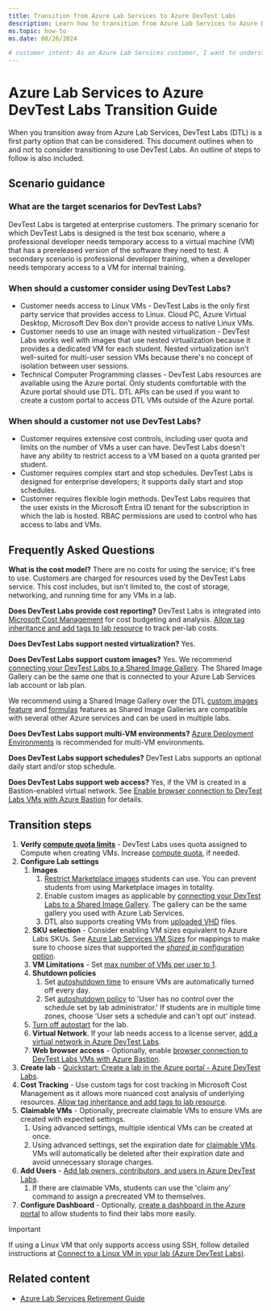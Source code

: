 ```yaml
---
title: Transition from Azure Lab Services to Azure DevTest Labs
description: Learn how to transition from Azure Lab Services to Azure DevTest Labs.
ms.topic: how-to
ms.date: 08/26/2024

# customer intent: As an Azure Lab Services customer, I want to understand the Azure Lab Services retirement schedule and what Microsoft and partners services I can transition to.
---
```


# Azure Lab Services to Azure DevTest Labs Transition Guide

When you transition away from Azure Lab Services, DevTest Labs (DTL) is a first party option that can be considered. This document outlines when to and not to consider transitioning to use DevTest Labs. An outline of steps to follow is also included. 

## Scenario guidance 

### What are the target scenarios for DevTest Labs? 

DevTest Labs is targeted at enterprise customers. The primary scenario for which DevTest Labs is designed is the test box scenario, where a professional developer needs temporary access to a virtual machine (VM) that has a prereleased version of the software they need to test. A secondary scenario is professional developer training, when a developer needs temporary access to a VM for internal training. 

### When should a customer consider using DevTest Labs?

- Customer needs access to Linux VMs - DevTest Labs is the only first party service that provides access to Linux. Cloud PC, Azure Virtual Desktop, Microsoft Dev Box don't provide access to native Linux VMs. 
- Customer needs to use an image with nested virtualization - DevTest Labs works well with images that use nested virtualization because it provides a dedicated VM for each student. Nested virtualization isn't well-suited for multi-user session VMs because there's no concept of isolation between user sessions. 
- Technical Computer Programming classes - DevTest Labs resources are available using the Azure portal. Only students comfortable with the Azure portal should use DTL. DTL APIs can be used if you want to create a custom portal to access DTL VMs outside of the Azure portal. 

### When should a customer not use DevTest Labs? 
- Customer requires extensive cost controls, including user quota and limits on the number of VMs a user can have. DevTest Labs doesn't have any ability to restrict access to a VM based on a quota granted per student.
- Customer requires complex start and stop schedules. DevTest Labs is designed for enterprise developers; it supports daily start and stop schedules. 
- Customer requires flexible login methods. DevTest Labs requires that the user exists in the Microsoft Entra ID tenant for the subscription in which the lab is hosted. RBAC permissions are used to control who has access to labs and VMs. 

## Frequently Asked Questions 

**What is the cost model?**
There are no costs for using the service; it's free to use. Customers are charged for resources used by the DevTest Labs service. This cost includes, but isn't limited to, the cost of storage, networking, and running time for any VMs in a lab. 

**Does DevTest Labs provide cost reporting?**
DevTest Labs is integrated into [Microsoft Cost Management](/azure/cost-management-billing/costs/overview-cost-management) for cost budgeting and analysis.  [Allow tag inheritance and add tags to lab resource](/azure/devtest-labs/devtest-lab-configure-cost-management) to track per-lab costs. 

**Does DevTest Labs support nested virtualization?**
Yes. 
 
**Does DevTest Labs support custom images?**
Yes. We recommend [connecting your DevTest Labs to a Shared Image Gallery](/azure/devtest-labs/configure-shared-image-gallery).  The Shared Image Gallery can be the same one that is connected to your Azure Lab Services lab account or lab plan. 
 
We recommend using a Shared Image Gallery over the DTL [custom images feature](/azure/devtest-labs/devtest-lab-create-custom-image-from-vm-using-portal)  and [formulas](/azure/devtest-labs/devtest-lab-manage-formulas) features as Shared Image Galleries are compatible with several other Azure services and can be used in multiple labs. 

**Does DevTest Labs support multi-VM environments?**
[Azure Deployment Environments](https://azure.microsoft.com/products/deployment-environments/) is recommended for multi-VM environments. 

**Does DevTest Labs support schedules?**
DevTest Labs supports an optional daily start and/or stop schedule. 

**Does DevTest Labs support web access?**
Yes, if the VM is created in a Bastion-enabled virtual network. See [Enable browser connection to DevTest Labs VMs with Azure Bastion](/azure/devtest-labs/enable-browser-connection-lab-virtual-machines) for details.  

## Transition steps
1. **Verify [compute quota limits](/azure/quotas/view-quotas)** - DevTest Labs uses quota assigned to Compute when creating VMs. Increase [compute quota](/azure/quotas/regional-quota-requests), if needed.
1. **Configure Lab settings**
   1. **Images**
      1. [Restrict Marketplace images](/azure/devtest-labs/devtest-lab-enable-licensed-images) students can use. You can prevent students from using Marketplace images in totality.
      1. Enable custom images as applicable by [connecting your DevTest Labs to a Shared Image Gallery](/azure/devtest-labs/configure-shared-image-gallery). The gallery can be the same gallery you used with Azure Lab Services.
      1. DTL also supports creating VMs from [uploaded VHD](/azure/devtest-labs/devtest-lab-upload-vhd-using-storage-explorer) files.
   1. **SKU selection** - Consider enabling VM sizes equivalent to Azure Labs SKUs. See [Azure Lab Services VM Sizes](/azure/lab-services/administrator-guide#default-vm-sizes) for mappings to make sure to choose sizes that supported the [*shared ip* configuration option](/azure/devtest-labs/devtest-lab-shared-ip).
   1. **VM Limitations** - Set [max number of VMs per user to 1](/azure/devtest-labs/devtest-lab-set-lab-policy#set-virtual-machines-per-user).
   1. **Shutdown policies**
      1. Set [autoshutdown time](/azure/devtest-labs/devtest-lab-set-lab-policy#set-auto-shutdown) to ensure VMs are automatically turned off every day.
      1. Set [autoshutdown policy](/azure/devtest-labs/devtest-lab-set-lab-policy#set-auto-shutdown-policy) to 'User has no control over the schedule set by lab administrator.' If students are in multiple time zones, choose 'User sets a schedule and can't opt out' instead.
   1. [Turn off autostart](/azure/devtest-labs/devtest-lab-set-lab-policy#set-autostart) for the lab.
   1. **Virtual Network**. If your lab needs access to a license server, [add a virtual network in Azure DevTest Labs](/azure/devtest-labs/devtest-lab-configure-vnet).
   1. **Web browser access** - Optionally, enable [browser connection to DevTest Labs VMs with Azure Bastion](/azure/devtest-labs/enable-browser-connection-lab-virtual-machines).
1. **Create lab** - [Quickstart: Create a lab in the Azure portal - Azure DevTest Labs](/azure/devtest-labs/devtest-lab-create-lab).
1. **Cost Tracking** - Use custom tags for cost tracking in Microsoft Cost Management as it allows more nuanced cost analysis of underlying resources. [Allow tag inheritance and add tags to lab resource](/azure/devtest-labs/devtest-lab-configure-cost-management).
1. **Claimable VMs** - Optionally, precreate claimable VMs to ensure VMs are created with expected settings.
   1. Using advanced settings, multiple identical VMs can be created at once.
   1. Using advanced settings, set the expiration date for [claimable VMs](/azure/devtest-labs/devtest-lab-use-claim-capabilities). VMs will automatically be deleted after their expiration date and avoid unnecessary storage charges.
1. **Add Users** - [Add lab owners, contributors, and users in Azure DevTest Labs](/azure/devtest-labs/devtest-lab-add-devtest-user).
   1. If there are claimable VMs, students can use the 'claim any' command to assign a precreated VM to themselves.
1. **Configure Dashboard** - Optionally, [create a dashboard in the Azure portal](/azure/azure-portal/azure-portal-dashboards) to allow students to find their labs more easily.

> [!Important] 
> If using a Linux VM that only supports access using SSH, follow detailed instructions at [Connect to a Linux VM in your lab (Azure DevTest Labs)](/azure/devtest-labs/connect-linux-virtual-machine).

## Related content

- [Azure Lab Services Retirement Guide](/azure/lab-services/retirement-guide)